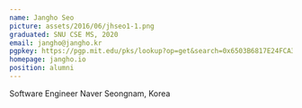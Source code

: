 ```yaml
---
name: Jangho Seo
picture: assets/2016/06/jhseo1-1.png
graduated: SNU CSE MS, 2020
email: jangho@jangho.kr
pgpkey: https://pgp.mit.edu/pks/lookup?op=get&search=0x6503B6817E24FCA3
homepage: jangho.io
position: alumni
---
```

Software Engineer
Naver
Seongnam, Korea
